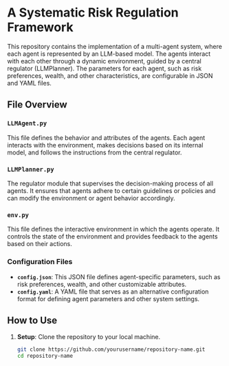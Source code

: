 # A Systematic Risk Regulation Framework

This repository contains the implementation of a multi-agent system, where each agent is represented by an LLM-based model. The agents interact with each other through a dynamic environment, guided by a central regulator (LLMPlanner). The parameters for each agent, such as risk preferences, wealth, and other characteristics, are configurable in JSON and YAML files.

## File Overview

### `LLMAgent.py`
This file defines the behavior and attributes of the agents. Each agent interacts with the environment, makes decisions based on its internal model, and follows the instructions from the central regulator.

### `LLMPlanner.py`
The regulator module that supervises the decision-making process of all agents. It ensures that agents adhere to certain guidelines or policies and can modify the environment or agent behavior accordingly.

### `env.py`
This file defines the interactive environment in which the agents operate. It controls the state of the environment and provides feedback to the agents based on their actions.

### Configuration Files

- **`config.json`**: This JSON file defines agent-specific parameters, such as risk preferences, wealth, and other customizable attributes.
- **`config.yaml`**: A YAML file that serves as an alternative configuration format for defining agent parameters and other system settings.

## How to Use

1. **Setup**: Clone the repository to your local machine.
   ```bash
   git clone https://github.com/yourusername/repository-name.git
   cd repository-name
